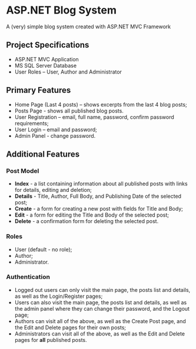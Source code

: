# ASP.NET Blog System
A (very) simple blog system created with ASP.NET MVC Framework


## Project Specifications
 - ASP.NET MVC Application
 - MS SQL Server Database
 - User Roles – User, Author and Administrator


## Primary Features
 - Home Page (Last 4 posts) – shows excerpts from the last 4 blog posts;
 - Posts Page - shows all published blog posts.
 - User Registration – email, full name, password, confirm password requirements;
 - User Login – email and password;
 - Admin Panel - change password.

## Additional Features
### Post Model
- **Index** - a list containing information about all published posts with links for details, editing and deletion;
- **Details** - Title, Author, Full Body, and Publishing Date of the selected post;
- **Create** - a form for creating a new post with fields for Title and Body;
- **Edit** - a form for editing the Title and Body of the selected post;
- **Delete** - a confirmation form for deleting the selected post.
### Roles
- User (default - no role);
- Author;
- Administrator.
###  Authentication
- Logged out users can only visit the main page, the posts list and details, as well as the Login/Register pages;
- Users can also visit the main page, the posts list and details, as well as the admin panel where they can change their password, and the Logout page;
- Authors can visit all of the above, as well as the Create Post page, and the Edit and Delete pages for their own posts;
- Administrators can visit all of the above, as well as the Edit and Delete pages for **all** published posts.

